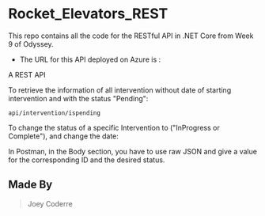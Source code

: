 # Rocket_Elevators_REST

This repo contains all the code for the RESTful API in .NET Core from Week 9 of Odyssey.


- The URL for this API deployed on Azure is : 

A REST API


 To retrieve the information of all intervention without date of starting intervention and with the status "Pending":

  `api/intervention/ispending`

To change the status of a specific Intervention to ("InProgress or Complete"), and change the date:
  

  In Postman, in the Body section, you have to use raw JSON and give a value for the corresponding ID and the desired status. 
  


## Made By


> Joey Coderre
